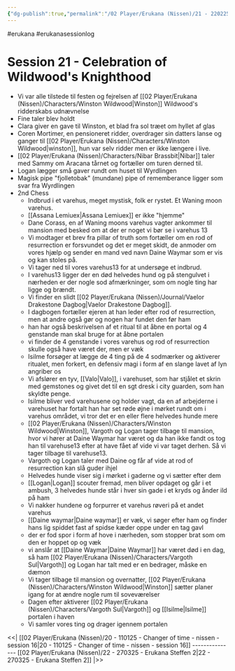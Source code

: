 ```yaml
---
{"dg-publish":true,"permalink":"/02 Player/Erukana (Nissen)/21 - 220225 - Changer of time - nisse 17 - steffen 1/"}
---
```


#erukana #erukanasessionlog 

# Session 21 - Celebration of Wildwood's Knighthood 

- Vi var alle tilstede til festen og fejrelsen af [[02 Player/Erukana (Nissen)/Characters/Winston Wildwood\|Winston]] Wildwood's ridderskabs udnævnelse
- Fine taler blev holdt 
- Clara giver en gave til Winston, et blad fra sol træet om hyllet af glas
- Coren Mortimer, en pensioneret ridder, overdrager sin datters lanse og ganger til [[02 Player/Erukana (Nissen)/Characters/Winston Wildwood\|winston]], hun var selv ridder men er ikke længere i live. 
- [[02 Player/Erukana (Nissen)/Characters/Nibar Brassbit\|Nibar]] taler med Sammy om Aracana tårnet og fortæller om turen derned til.
- Logan lægger små gaver rundt om huset til Wyrdlingen
- Magisk pipe "fjolletobak" (mundane) pipe of rememberance ligger som svar fra Wyrdlingen 
- 2nd Chess 
	- Indbrud i et varehus, meget mystisk, folk er rystet. Et Waning moon varehus. 
	- [[Assana Lemiuex\|Assana Lemiuex]] er ikke "hjemme"
	- Dane Corass, en af Waning moons varehus vagter ankommer til mansion med besked om at der er noget vi bør se i varehus 13
	- Vi modtager et brev fra pillar of truth som fortæller om en rod of resurrection er forsvundet og det er meget skidt, de anmoder om vores hjælp og sender en mand ved navn Daine Waymar som er vis og kan stoles på.
	- Vi tager ned til vores varehus13 for at undersøge et indbrud.
	- I varehus13 ligger der en død helvedes hund og på stengulvet i nærheden er der nogle sod afmærkninger, som om nogle ting har ligge og brændt.
	- Vi finder en slidt [[02 Player/Erukana (Nissen)/Journal/Vaelor Drakestone Dagbog\|Vaelor Drakestone Dagbog]]. 
	- I dagbogen fortæller ejeren at han leder efter rod of resurrection, men at andre også gør og nogen har fundet den før ham 
	- han har også beskrivelsen af et ritual til at åbne en portal og 4 genstande man skal bruge for at åbne portalen 
	- vi finder de 4 genstande i vores varehus og rod of resurrection skulle også have været der, men er væk
	- Isilme forsøger at lægge de 4 ting på de 4 sodmærker og aktiverer ritualet, men forkert, en defensiv magi i form af en slange lavet af lyn angriber os 
	- Vi afslører en tyv, [[Valo\|Valo]], i varehuset, som har stjålet et skrin med gemstones og givet det til en sgt dresk i city guarden, som han skyldte penge.
	- Isilme bliver ved varehusene og holder vagt, da en af arbejderne i varehuset har fortalt han har set røde øjne i mørket rundt om i varehus området, vi tror det er en eller flere helvedes hunde mere 
	- [[02 Player/Erukana (Nissen)/Characters/Winston Wildwood\|Winston]], Vargoth og Logan tager tilbage til mansion, hvor vi hører at Daine Waymar har været og da han ikke fandt os tog han til varehuse13 efter at have fået af vide vi var taget derhen. Så vi tager tilbage til varehuse13. 
	- Vargoth og Logan taler med Daine og får af vide at rod of resurrection kan slå guder ihjel
	- Helvedes hunde viser sig i mørket i gaderne og vi sætter efter dem 
	- [[Logan\|Logan]] scouter fremad, men bliver opdaget og går i et ambush, 3 helvedes hunde står i hver sin gade i et kryds og ånder ild på ham 
	- Vi nakker hundene og forpurrer et varehus røveri på et andet varehus 
	- [[Daine waymar\|Daine waymar]] er væk, vi søger efter ham og finder hans lig spiddet fast af spidse kæder oppe under en tag gavl 
	- der er fod spor i form af hove i nærheden, som stopper brat som om den er hoppet op og væk
	- vi anslår at [[Daine Waymar\|Daine Waymar]] har været død i en dag, så ham [[02 Player/Erukana (Nissen)/Characters/Vargoth Sul\|Vargoth]] og Logan har talt med er en bedrager, måske en dæmon
	- Vi tager tilbage til mansion og overnatter, [[02 Player/Erukana (Nissen)/Characters/Winston Wildwood\|Winston]] sætter planer igang for at ændre nogle rum til soveværelser 
	- Dagen efter aktiverer [[02 Player/Erukana (Nissen)/Characters/Vargoth Sul\|Vargoth]] og [[Isilme\|Isilme]] portalen i haven 
	- Vi samler vores ting og drager igennem portalen 

<<| [[02 Player/Erukana (Nissen)/20 - 110125 - Changer of time - nissen - session 16\|20 - 110125 - Changer of time - nissen - session 16]]  ---------------   [[02 Player/Erukana (Nissen)/22 - 270325 - Erukana Steffen 2\|22 - 270325 - Erukana Steffen 2]] |>>